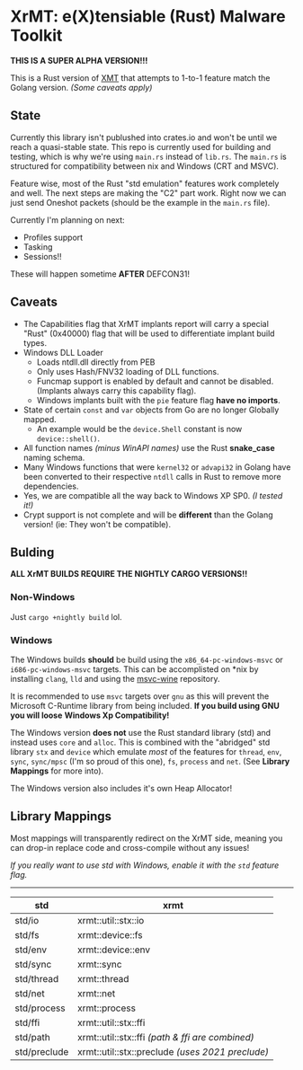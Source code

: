# XrMT: e(X)tensiable (Rust) Malware Toolkit

**THIS IS A SUPER ALPHA VERSION!!!**

This is a Rust version of [XMT](https://github.com/iDigitalFlame/xmt) that attempts
to 1-to-1 feature match the Golang version. _(Some caveats apply)_

## State

Currently this library isn't publushed into crates.io and won't be until we reach
a quasi-stable state. This repo is currently used for building and testing, which
is why we're using `main.rs` instead of `lib.rs`. The `main.rs` is structured for
compatibility between nix and Windows (CRT and MSVC).

Feature wise, most of the Rust "std emulation" features work completely and well.
The next steps are making the "C2" part work. Right now we can just send Oneshot
packets (should be the example in the `main.rs` file).

Currently I'm planning on next:

- Profiles support
- Tasking
- Sessions!!

These will happen sometime **AFTER** DEFCON31!

## Caveats

- The Capabilities flag that XrMT implants report will carry a special "Rust" (0x40000)
  flag that will be used to differentiate implant build types.
- Windows DLL Loader
  - Loads ntdll.dll directly from PEB
  - Only uses Hash/FNV32 loading of DLL functions.
  - Funcmap support is enabled by default and cannot be disabled. (Implants always
    carry this capability flag).
  - Windows implants built with the `pie` feature flag **have no imports**.
- State of certain `const` and `var` objects from Go are no longer Globally mapped.
  - An example would be the `device.Shell` constant is now `device::shell()`.
- All function names _(minus WinAPI names)_ use the Rust **snake_case** naming schema.
- Many Windows functions that were `kernel32` or `advapi32` in Golang have been converted
  to their respective `ntdll` calls in Rust to remove more dependencies.
- Yes, we are compatible all the way back to Windows XP SP0. _(I tested it!)_
- Crypt support is not complete and will be **different** than the Golang version! (ie:
  They won't be compatible).

## Bulding

**ALL XrMT BUILDS REQUIRE THE NIGHTLY CARGO VERSIONS!!**

### Non-Windows

Just `cargo +nightly build` lol.

### Windows

The Windows builds **should** be build using the `x86_64-pc-windows-msvc` or
`i686-pc-windows-msvc` targets. This can be accomplisted on *nix by installing
`clang`, `lld` and using the [msvc-wine](https://github.com/mstorsjo/msvc-wine)
repository.

It is recommended to use `msvc` targets over `gnu` as this will prevent the Microsoft
C-Runtime library from being included. **If you build using GNU you will loose**
**Windows Xp Compatibility!**

The Windows version **does not** use the Rust standard library (std) and instead uses
`core` and `alloc`. This is combined with the "abridged" std library `stx` and `device`
which emulate _most_ of the features for `thread`, `env`, `sync`, `sync/mpsc` (I'm so
proud of this one), `fs`,
`process` and `net`. (See **Library Mappings** for more into).

The Windows version also includes it's own Heap Allocator!

## Library Mappings

Most mappings will transparently redirect on the XrMT side, meaning you can drop-in
replace code and cross-compile without any issues!

_If you really want to use std with Windows, enable it with the `std` feature flag._

-------------------------------------------------------------------
| std          | xrmt                                             |
|--------------|--------------------------------------------------|
| std/io       | xrmt::util::stx::io                              |
| std/fs       | xrmt::device::fs                                 |
| std/env      | xrmt::device::env                                |
| std/sync     | xrmt::sync                                       |
| std/thread   | xrmt::thread                                     |
| std/net      | xrmt::net                                        |
| std/process  | xrmt::process                                    |
| std/ffi      | xrmt::util::stx::ffi                             |
| std/path     | xrmt::util::stx::ffi _(path & ffi are combined)_ |
| std/preclude | xrmt::util::stx::preclude _(uses 2021 preclude)_ |

